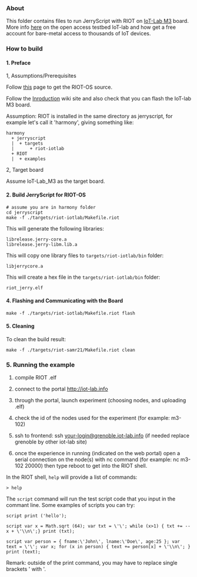 ### About

This folder contains files to run JerryScript with RIOT on [IoT-Lab M3](https://www.iot-lab.info/hardware/m3/) board.
More info [here](https://www.iot-lab.info) on the open access testbed IoT-lab and how get a free account for bare-metal access to thousands of IoT devices.

### How to build

#### 1. Preface

1, Assumptions/Prerequisites


Follow [this](https://www.riot-os.org/#download) page to get the RIOT-OS source.

Follow the [Inroduction](https://github.com/RIOT-OS/RIOT/wiki/Introduction) wiki site and also check that you can flash the IoT-lab M3 board.

Assumption: RIOT is installed in the same directory as jerryscript, for example let's call it 'harmony', giving something like:

```
harmony
  + jerryscript
  |  + targets
  |      + riot-iotlab
  + RIOT
  |  + examples
```

2, Target board

Assume IoT-Lab_M3 as the target board.



#### 2. Build JerryScript for RIOT-OS

```
# assume you are in harmony folder
cd jerryscript
make -f ./targets/riot-iotlab/Makefile.riot
```

This will generate the following libraries:
```
librelease.jerry-core.a
librelease.jerry-libm.lib.a
```

This will copy one library files to `targets/riot-iotlab/bin` folder:
```
libjerrycore.a
```

This will create a hex file in the `targets/riot-iotlab/bin` folder:
```
riot_jerry.elf
```

#### 4. Flashing and Communicating with the Board

```
make -f ./targets/riot-iotlab/Makefile.riot flash
```


#### 5. Cleaning

To clean the build result:
```
make -f ./targets/riot-samr21/Makefile.riot clean
```


### 5. Running the example

1. compile RIOT .elf

2. connect to the portal http://iot-lab.info

3. through the portal, launch experiment (choosing nodes, and uploading .elf)

4. check the id of the nodes used for the experiment (for example: m3-102)

5. ssh to frontend: ssh your-login@grenoble.iot-lab.info (if needed replace grenoble by other iot-lab site)

5. once the experience in running (indicated on the web portal) open a serial connection on the node(s) with nc command (for example: nc m3-102 20000) then type reboot to get into the RIOT shell.

In the RIOT shell, `help` will provide a list of commands:
```
> help
```

The `script` command will run the test script code that you input in the commant line.
Some examples of scripts you can try:
```
script print ('hello');
```
```
script var x = Math.sqrt (64); var txt = \'\'; while (x>1) { txt += --x + \'\\n\';} print (txt);
```
```
script var person = { fname:\'John\', lname:\'Doe\', age:25 }; var text = \'\'; var x; for (x in person) { text += person[x] + \'\\n\'; } print (text);
```

Remark: outside of the print command, you may have to replace single brackets ' with \'.
